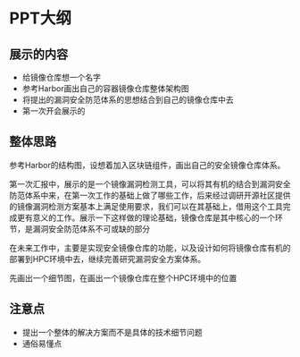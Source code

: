 # PPT大纲


## 展示的内容

- 给镜像仓库想一个名字
- 参考Harbor画出自己的容器镜像仓库整体架构图
-  将提出的漏洞安全防范体系的思想结合到自己的镜像仓库中去
- 第一次开会展示的



## 整体思路

参考Harbor的结构图，设想着加入区块链组件，画出自己的安全镜像仓库体系。

第一次汇报中，展示的是一个镜像漏洞检测工具，可以将其有机的结合到漏洞安全防范体系中来，在第一次工作的基础上做了哪些工作，后来经过调研开源社区提供的镜像漏洞检测方案基本上满足使用要求，我们可以在其基础上，借用这个工具完成更有意义的工作。展示一下这样做的理论基础，镜像仓库是其中核心的一个环节，是漏洞安全防范体系不可或缺的部分

在未来工作中，主要是实现安全镜像仓库的功能，以及设计如何将镜像仓库有机的部署到HPC环境中去，继续完善研究漏洞安全方案体系。

先画出一个细节图，在画出一个镜像仓库在整个HPC环境中的位置


## 注意点

- 提出一个整体的解决方案而不是具体的技术细节问题
- 通俗易懂点  

